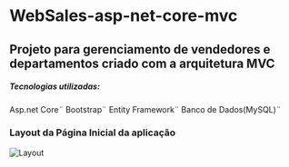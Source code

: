 # WebSales-asp-net-core-mvc
## Projeto para gerenciamento de vendedores e departamentos criado com a arquitetura MVC

##### Tecnologias utilizadas:
Asp.net Core¨
Bootstrap¨
Entity Framework¨
Banco de Dados(MySQL)¨

### Layout da Página Inicial da aplicação
![Layout](https://user-images.githubusercontent.com/36715075/78715147-595eea00-78f3-11ea-9f04-7c6a03cc9fa1.JPG)


